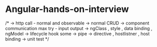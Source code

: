 # Angular-hands-on-interview

/*
-> http call - normal and observable -> normal CRUD
-> component communication max try - input output
-> ngClass , style , data binding , ngModel
-> lifecycle hook some 
-> pipe
-> directive , hostlistner , host binding 
-> unit test
*/


<!-- <p>{{ myDateValue | date:'M/d/yy' }}</p> -->
<!-- ngClass
type one
    [class.my_class] = "step === 'step1'"
type two
    [ngClass]="{'my_class': step === 'step1'}"
and multiple option:
    [ngClass]="{'my_class': step === 'step1', 'my_class2' : step === 'step2' }"
type three
    [ngClass]="{1 : 'my_class1', 2 : 'my_class2', 3 : 'my_class4'}[step]"
type four
    [ngClass]="step == 'step1' ? 'my_class1' : 'my_class2'" -->


<!-- Angular 4 and 5:

Using else:

<div *ngIf="isValid;else other_content">
    content here ...
</div>

<ng-template #other_content>other content here...</ng-template>
You can also use then else:

<div *ngIf="isValid;then content else other_content">here is ignored</div>
<ng-template #content>content here...</ng-template>
<ng-template #other_content>other content here...</ng-template>
Or then alone:

<div *ngIf="isValid;then content"></div>
<ng-template #content>content here...</ng-template> -->


<!-- 0 is false and 1 is true -->

<!-- if(0) {
    console.log('ok')
} -->




